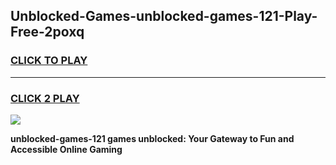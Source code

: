 
## Unblocked-Games-unblocked-games-121-Play-Free-2poxq
<h3>
<a href="https://premium76.site?title=unblocked-games-121&ref=17A">CLICK TO PLAY</a></h3>
<hr>

<h3>
<a href="https://premium76.site?title=unblocked-games-121&ref=17A">CLICK 2 PLAY</a>
  
</h3>

<a href="https://premium76.site?title=unblocked-games-121&ref=17A"><img src="https://clearcache.store/games.png"></a>


**unblocked-games-121 games unblocked: Your Gateway to Fun and Accessible Online Gaming**
